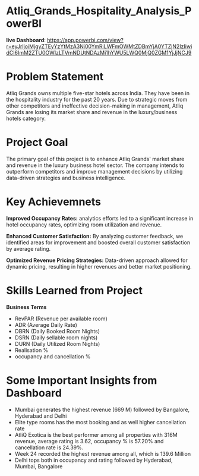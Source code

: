 # Atliq_Grands_Hospitality_Analysis_PowerBI

**live Dashboard**: https://app.powerbi.com/view?r=eyJrIjoiMjgyZTEyYzYtMzA3Ni00YmRiLWFmOWMtZDBmYjA0YTZjN2IzIiwidCI6ImM2ZTU0OWIzLTVmNDUtNDAzMi1hYWU5LWQ0MjQ0ZGM1YjJjNCJ9



# Problem Statement

Atliq Grands owns multiple five-star hotels across India. They have been in the hospitality industry for the past 20 years. Due to strategic moves from other competitors and ineffective decision-making in management, Atliq Grands are losing its market share and revenue in the luxury/business hotels category.

# Project Goal

The primary goal of this project is to enhance Atliq Grands' market share and revenue in the luxury business hotel sector. The company intends to outperform competitors and improve management decisions by utilizing data-driven strategies and business intelligence.

# Key Achievemnets

**Improved Occupancy Rates:** analytics efforts led to a significant increase in hotel occupancy rates, optimizing room utilization and revenue.

**Enhanced Customer Satisfaction:** By analyzing customer feedback, we identified areas for improvement and boosted overall customer satisfaction by average rating.

**Optimized Revenue Pricing Strategies:** Data-driven approach allowed for dynamic pricing, resulting in higher revenues and better market positioning.

# Skills Learned from Project

**Business Terms**

- RevPAR (Revenue per available room)
- ADR (Average Daily Rate)
- DBRN (Daily Booked Room Nights)
- DSRN (Daily sellable room nights)
- DURN (Daily Utilized Room Nights)
- Realisation %
- occupancy and cancellation %

# Some Important Insights from Dashboard

- Mumbai generates the highest revenue (669 M) followed by Bangalore, Hyderabad and Delhi
- Elite type rooms has the most booking and as well higher cancellation rate
- AtliQ Exotica is the best performer among all properties with 316M revenue, average rating is 3.62, occupancy % is 57.20% and cancellation rate is 24.39%.
- Week 24 recorded the highest revenue among all, which is 139.6 Million
- Delhi tops both in occupancy and rating followed by Hyderabad, Mumbai, Bangalore







